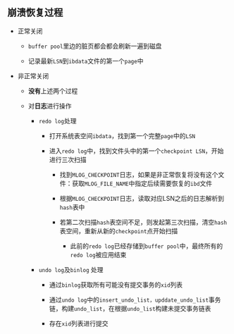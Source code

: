 ## 崩溃恢复过程
* 正常关闭
    * `buffer pool`里边的脏页都会都会刷新一遍到磁盘 
    
    * 记录最新`LSN`到`ibdata`文件的第一个`page`中
* 非正常关闭
    * **没有**上述两个过程 
    
    * 对**日志**进行操作
        *  `redo log`处理
            * 打开系统表空间`ibdata`，找到第一个完整`page`中的`LSN`
            
            * 进入`redo log`中，找到文件头中的第一个`checkpoint LSN`，开始进行三次扫描
                * 找到`MLOG_CHECKPOINT`日志，如果是非正常恢复将没有这个文件：获取`MLOG_FILE_NAME`中指定后续需要恢复的`ibd`文件
                
                * 根据`MLOG_CHECKPOINT`日志，读取对应LSN之后的日志解析到`hash`表中
                * 若第二次扫描`hash`表空间不足，则发起第三次扫描，清空`hash`表空间，重新从新的`checkpoint`点开始扫描
                    * 此前的`redo log`已经存储到`buffer pool`中，最终所有的`redo log`被应用结束 

        *  `undo log`及`binlog` 处理
            * 通过`binlog`获取所有可能没有提交事务的`xid`列表
            
            * 通过`undo log`中的`insert_undo_list，upddate_undo_list`事务链，构建`undo_list`，在根据`undo_list`构建未提交事务链表
            * 存在`xid`列表进行提交

